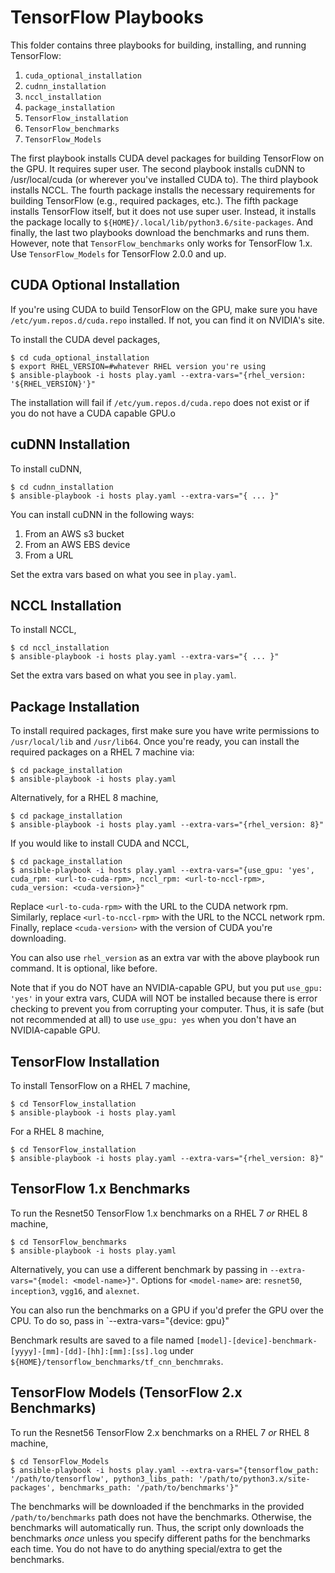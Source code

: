 # TensorFlow Playbooks

This folder contains three playbooks for building, installing, and running TensorFlow:

  1. `cuda_optional_installation`
  2. `cudnn_installation`
  3. `nccl_installation`
  4. `package_installation`
  5. `TensorFlow_installation`
  6. `TensorFlow_benchmarks`
  7. `TensorFlow_Models`

The first playbook installs CUDA devel packages for building TensorFlow on the GPU. It requires super user. The second playbook installs cuDNN to /usr/local/cuda (or wherever you've installed CUDA to). The third playbook installs NCCL. The fourth package installs the necessary requirements for building TensorFlow (e.g., required packages, etc.). The fifth package installs TensorFlow itself, but it does not use super user. Instead, it installs the package locally to `${HOME}/.local/lib/python3.6/site-packages`. And finally, the last two playbooks download the benchmarks and runs them. However, note that `TensorFlow_benchmarks`
only works for TensorFlow 1.x. Use `TensorFlow_Models` for TensorFlow 2.0.0 and up.

## CUDA Optional Installation

If you're using CUDA to build TensorFlow on the GPU, make sure you have `/etc/yum.repos.d/cuda.repo` installed. If not, you can find it on NVIDIA's site.

To install the CUDA devel packages,

```
$ cd cuda_optional_installation
$ export RHEL_VERSION=#whatever RHEL version you're using
$ ansible-playbook -i hosts play.yaml --extra-vars="{rhel_version: '${RHEL_VERSION}'}"
```

The installation will fail if `/etc/yum.repos.d/cuda.repo` does not exist or if you do not have a CUDA capable GPU.o

## cuDNN Installation

To install cuDNN, 

```
$ cd cudnn_installation
$ ansible-playbook -i hosts play.yaml --extra-vars="{ ... }"
```

You can install cuDNN in the following ways:

  1. From an AWS s3 bucket
  2. From an AWS EBS device
  3. From a URL

Set the extra vars based on what you see in `play.yaml`.

## NCCL Installation

To install NCCL,

```
$ cd nccl_installation
$ ansible-playbook -i hosts play.yaml --extra-vars="{ ... }"
```

Set the extra vars based on what you see in `play.yaml`.

## Package Installation

To install required packages, first make sure you have write permissions to `/usr/local/lib` and `/usr/lib64`. Once you're ready, you can install the required packages on a RHEL 7 machine via:

```
$ cd package_installation
$ ansible-playbook -i hosts play.yaml
```

Alternatively, for a RHEL 8 machine,

```
$ cd package_installation
$ ansible-playbook -i hosts play.yaml --extra-vars="{rhel_version: 8}"
```

If you would like to install CUDA and NCCL, 

```
$ cd package_installation
$ ansible-playbook -i hosts play.yaml --extra-vars="{use_gpu: 'yes', cuda_rpm: <url-to-cuda-rpm>, nccl_rpm: <url-to-nccl-rpm>, cuda_version: <cuda-version>}"
```

Replace `<url-to-cuda-rpm>` with the URL to the CUDA network rpm. Similarly, replace `<url-to-nccl-rpm>` with the URL to the NCCL network rpm. Finally, replace `<cuda-version>` with the version of CUDA you're downloading.

You can also use `rhel_version` as an extra var with the above playbook run command. It is optional, like before.

Note that if you do NOT have an NVIDIA-capable GPU, but you put `use_gpu: 'yes'` in your extra vars, CUDA will NOT be installed because there is error checking to prevent you from corrupting your computer. Thus, it is safe (but not recommended at all) to use `use_gpu: yes` when you don't have an NVIDIA-capable GPU.


## TensorFlow Installation

To install TensorFlow on a RHEL 7 machine,

```
$ cd TensorFlow_installation
$ ansible-playbook -i hosts play.yaml
```

For a RHEL 8 machine,

```
$ cd TensorFlow_installation
$ ansible-playbook -i hosts play.yaml --extra-vars="{rhel_version: 8}"
```

## TensorFlow 1.x Benchmarks

To run the Resnet50 TensorFlow 1.x benchmarks on a RHEL 7 *or* RHEL 8 machine,

```
$ cd TensorFlow_benchmarks
$ ansible-playbook -i hosts play.yaml
```

Alternatively, you can use a different benchmark by passing in `--extra-vars="{model: <model-name>}"`. Options for `<model-name>` are: `resnet50`, `inception3`, `vgg16`, and `alexnet`.

You can also run the benchmarks on a GPU if you'd prefer the GPU over the CPU. To do so, pass in `--extra-vars="{device: gpu}"

Benchmark results are saved to a file named `[model]-[device]-benchmark-[yyyy]-[mm]-[dd]-[hh]:[mm]:[ss].log` under `${HOME}/tensorflow_benchmarks/tf_cnn_benchmraks`.


## TensorFlow Models (TensorFlow 2.x Benchmarks)

To run the Resnet56 TensorFlow 2.x benchmarks on a RHEL 7 *or* RHEL 8 machine,

```
$ cd TensorFlow_Models
$ ansible-playbook -i hosts play.yaml --extra-vars="{tensorflow_path: '/path/to/tensorflow', python3_libs_path: '/path/to/python3.x/site-packages', benchmarks_path: '/path/to/benchmarks'}"
```

The benchmarks will be downloaded if the benchmarks in the provided `/path/to/benchmarks` path does not have the benchmarks. Otherwise, the benchmarks will automatically run. Thus, the script only downloads the benchmarks *once* unless you specify different paths for the benchmarks each time. You do not have to do anything special/extra to get the benchmarks.
